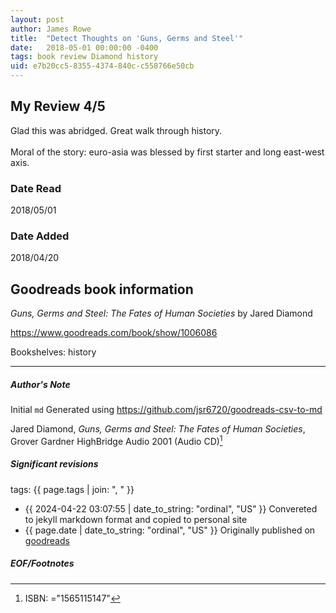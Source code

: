 ```yaml
---
layout: post
author: James Rowe
title:  "Detect Thoughts on 'Guns, Germs and Steel'"
date:   2018-05-01 00:00:00 -0400
tags: book review Diamond history
uid: e7b20cc5-8355-4374-840c-c558766e50cb
---
```


<!-- highly dependent on how you personally use jekyll templates, and how you want this to show up -->
<!-- escape any jekyll keys with double brackets -->

## My Review 4/5

Glad this was abridged. Great walk through history.<br/><br/>Moral of the story: euro-asia was blessed by first starter and long east-west axis.

### Date Read
2018/05/01

### Date Added
2018/04/20

## Goodreads book information

*Guns, Germs and Steel: The Fates of Human Societies* by Jared Diamond

https://www.goodreads.com/book/show/1006086

Bookshelves: history

---

##### Author's Note

Initial `md` Generated using https://github.com/jsr6720/goodreads-csv-to-md

Jared Diamond, *Guns, Germs and Steel: The Fates of Human Societies*, Grover Gardner HighBridge Audio 2001 (Audio CD)[^1]

##### Significant revisions

tags: {{ page.tags | join: ", " }} <!-- todo move this somewhere -->

- {{ 2024-04-22 03:07:55 | date_to_string: "ordinal", "US" }} Convereted to jekyll markdown format and copied to personal site
- {{ page.date | date_to_string: "ordinal", "US" }} Originally published on [goodreads](https://www.goodreads.com)

##### EOF/Footnotes

[^1]: ISBN: ="1565115147"